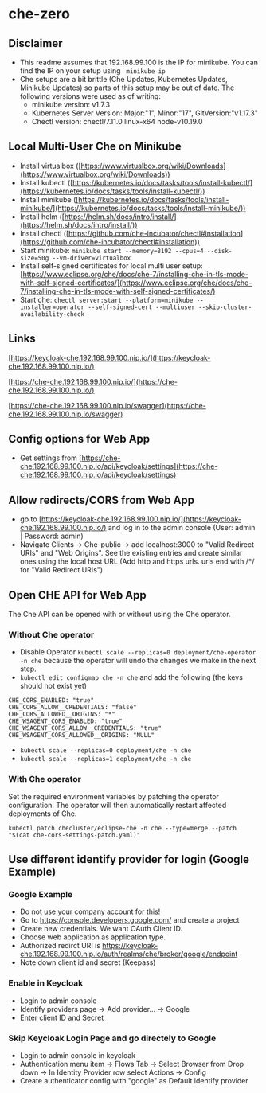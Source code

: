# che-zero

## Disclaimer

* This readme assumes that 192.168.99.100 is the IP for minikube. You can find the IP on your setup using ` minikube ip`
* Che setups are a bit brittle (Che Updates, Kubernetes Updates, Minikube Updates) so parts of this setup may be out of date. The following versions were used as of writing:
  * minikube version: v1.7.3
  * Kubernetes Server Version: Major:"1", Minor:"17", GitVersion:"v1.17.3"
  * Chectl version: chectl/7.11.0 linux-x64 node-v10.19.0

## Local Multi-User Che on Minikube

* Install virtualbox ([https://www.virtualbox.org/wiki/Downloads](https://www.virtualbox.org/wiki/Downloads))
* Install kubectl ([https://kubernetes.io/docs/tasks/tools/install-kubectl/](https://kubernetes.io/docs/tasks/tools/install-kubectl/))
* Install minikube ([https://kubernetes.io/docs/tasks/tools/install-minikube/](https://kubernetes.io/docs/tasks/tools/install-minikube/))
* Install helm ([https://helm.sh/docs/intro/install/](https://helm.sh/docs/intro/install/))
* Install chectl ([https://github.com/che-incubator/chectl#installation](https://github.com/che-incubator/chectl#installation))
* Start minikube: `minikube start --memory=8192 --cpus=4 --disk-size=50g --vm-driver=virtualbox`
* Install self-signed certificates for local multi user setup: [https://www.eclipse.org/che/docs/che-7/installing-che-in-tls-mode-with-self-signed-certificates/](https://www.eclipse.org/che/docs/che-7/installing-che-in-tls-mode-with-self-signed-certificates/)
* Start che: `chectl server:start --platform=minikube --installer=operator --self-signed-cert --multiuser --skip-cluster-availability-check`

## Links

[https://keycloak-che.192.168.99.100.nip.io/](https://keycloak-che.192.168.99.100.nip.io/)

[https://che-che.192.168.99.100.nip.io/](https://che-che.192.168.99.100.nip.io/)

[https://che-che.192.168.99.100.nip.io/swagger](https://che-che.192.168.99.100.nip.io/swagger)


## Config options for Web App

* Get settings from [https://che-che.192.168.99.100.nip.io/api/keycloak/settings](https://che-che.192.168.99.100.nip.io/api/keycloak/settings)

## Allow redirects/CORS from Web App

* go to [https://keycloak-che.192.168.99.100.nip.io/](https://keycloak-che.192.168.99.100.nip.io/) and log in to the admin console (User: admin | Password: admin)
* Navigate Clients -> Che-public -> add localhost:3000 to "Valid Redirect URIs" and "Web Origins". See the existing entries and create similar ones using the local host URL (Add http and https urls. urls end with /*/ for "Valid Redirect URIs")

## Open CHE API for Web App

The Che API can be opened with or without using the Che operator.

### Without Che operator

* Disable Operator `kubectl scale --replicas=0 deployment/che-operator -n che` because the operator will undo the changes we make in the next step. 
* `kubectl edit configmap che -n che` and add the following (the keys should not exist yet)
```
CHE_CORS_ENABLED: "true"
CHE_CORS_ALLOW__CREDENTIALS: "false"
CHE_CORS_ALLOWED__ORIGINS: "*"
CHE_WSAGENT_CORS_ENABLED: "true"
CHE_WSAGENT_CORS_ALLOW__CREDENTIALS: "true"
CHE_WSAGENT_CORS_ALLOWED__ORIGINS: "NULL"
```
* `kubectl scale --replicas=0 deployment/che -n che`
* `kubectl scale --replicas=1 deployment/che -n che`

### With Che operator

Set the required environment variables by patching the operator configuration.
The operator will then automatically restart affected deployments of Che.

```
kubectl patch checluster/eclipse-che -n che --type=merge --patch "$(cat che-cors-settings-patch.yaml)"
```

## Use different identify provider for login (Google Example)

### Google Example

* Do not use your company account for this!
* Go to https://console.developers.google.com/ and create a project
* Create new credentials. We want OAuth Client ID. 
* Choose web application as application type.
* Authorized redirct URI is https://keycloak-che.192.168.99.100.nip.io/auth/realms/che/broker/google/endpoint
* Note down client id and secret (Keepass)

### Enable in Keycloak

* Login to admin console
* Identify providers page -> Add provider... -> Google
* Enter client ID and Secret

### Skip Keycloak Login Page and go directely to Google

* Login to admin console in keycloak
* Authentication menu item -> Flows Tab -> Select Browser from Drop down -> In Identity Provider row select Actions -> Config
* Create authenticator config with "google" as Default identify provider